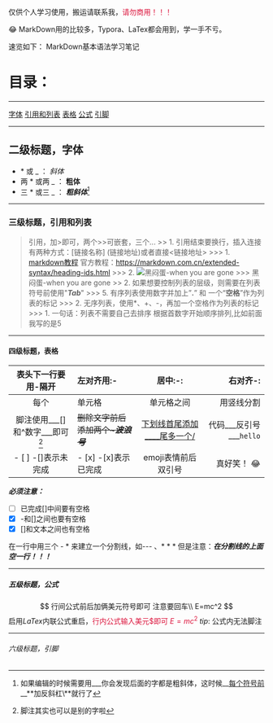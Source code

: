 仅供个人学习使用，搬运请联系我，<font color=Crimson>请勿商用！！！</font>

:joy: MarkDown用的比较多，Typora、LaTex都会用到，学一手不亏。

速览如下：
MarkDown基本语法学习笔记
# 目录：

---
[字体](#二级标题，字体)
[引用和列表](#三级标题，引用和列表)
[表格](#四级标题，表格)
[公式](#五级标题，公式)
[引脚](#六级标题，引脚)

---
## 二级标题，字体

- \* 或 \_ ： *斜体*
- 两 \* 或两 \_ ： **粗体** 
- 三 \* 或三 \_ ： ***粗斜体***[^小技巧]

---
### 三级标题，引用和列表 
> 引用，加>即可，两个>>可嵌套，三个...
	>> 1. 引用结束要换行，插入连接有两种方式：[链接名称] (链接地址)或者直接<链接地址>
		>>> 1. [markdown教程](https://blog.csdn.net/qq_40818172/article/details/126260661)
官方教程：<https://markdown.com.cn/extended-syntax/heading-ids.html>
		>>> 2. ![黑闷蛋-when you are gone](https://i1.hdslb.com/bfs/archive/def424ecedd77ef5c69fbd6ca3b0387b5139bccf.jpg@672w_378h_1c.avif)
		>>> 黑闷蛋-when you are gone
	>> 2. 如果想要控制列表的层级，则需要在列表符号前使用"___Tab___"
		>>> 5. 有序列表使用数字并加上”**.**” 和 一个“**空格**”作为列表的标记
		>>> 2. 无序列表，使用*、+、-，再加一个空格作为列表的标记
		>>> 1. 一句话：列表不需要自己去排序 根据首数字开始顺序排列,比如前面我写的是5

---
#### 四级标题，表格
|表头下一行要用-隔开|左对齐用:-|居中:-:|右对齐-:|
|:-: |:--|:-:|--:|
|每个 |单元格 |单元格之间 | 用竖线分割 |
|脚注使用___[]和^数字___即可[^脚注] |~~删除文字前后添加两个~___波浪号___~~ |<u>下划线首尾添加__<u>__尾多一个/</u>| 代码___反引号___`hello` |
|- [ ]  -[]表示未完成 |- [x] -[x]表示已完成|emoji表情前后双引号|真好笑！ :joy:|

___必须注意：___
- [ ] 已完成[]中间要有空格
- [x] -和[]之间也要有空格
- [x] []和文本之间也有空格

在一行中用三个 - * 来建立一个分割线，如--- 、* * * 但是注意：___在分割线的上面空一行！！！___

---
##### 五级标题，公式
$$
行间公式前后加俩美元符号即可 注意要回车\\
E=mc^2
$$
启用$LaTex$内联公式重启，<font color=Crimson>行内公式输入美元\$即可 $E=mc^2$ </font>
	$tip$: 公式内无法脚注

---
###### 六级标题，引脚
[^脚注]:脚注其实也可以是别的字啦
[^小技巧]:如果编辑的时候需要用\_\_\_你会发现后面的字都是粗斜体，这时候__<u>每个符号前</u>__**加反斜杠\\**就行了
